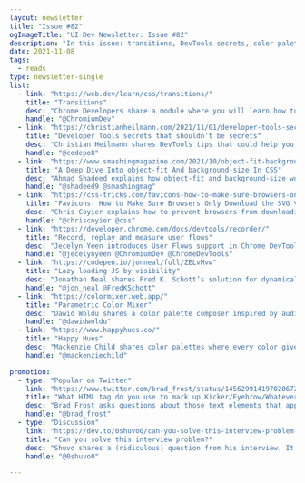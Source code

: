 ```yaml
---
layout: newsletter
title: "Issue #82"
ogImageTitle: "UI Dev Newsletter: Issue #82"
description: "In this issue: transitions, DevTools secrets, color palette tools, and more."
date: 2021-11-08
tags:
  - reads
type: newsletter-single
list:
  - link: "https://web.dev/learn/css/transitions/"
    title: "Transitions"
    desc: "Chrome Developers share a module where you will learn how to define transitions between states of an element and use transitions to improve user experience by providing visual feedback to user interaction."
    handle: "@ChromiumDev"
  - link: "https://christianheilmann.com/2021/11/01/developer-tools-secrets-that-shouldnt-be-secrets/"
    title: "Developer Tools secrets that shouldn’t be secrets"
    desc: "Christian Heilmann shares DevTools tips that could help you log and debug your code more efficiently."
    handle: "@codepo8"
  - link: "https://www.smashingmagazine.com/2021/10/object-fit-background-size-css/"
    title: "A Deep Dive Into object-fit And background-size In CSS"
    desc: "Ahmad Shadeed explains how object-fit and background-size work, when and why we can use them and discusses practical use cases and recommendations."
    handle: "@shadeed9 @smashingmag"
  - link: "https://css-tricks.com/favicons-how-to-make-sure-browsers-only-download-the-svg-version/"
    title: "Favicons: How to Make Sure Browsers Only Download the SVG Version"
    desc: "Chris Coyier explains how to prevent browsers from downloading both .ico and .svg icons by adding sizes attribute."
    handle: "@chriscoyier @css"
  - link: "https://developer.chrome.com/docs/devtools/recorder/"
    title: "Record, replay and measure user flows"
    desc: "Jecelyn Yeen introduces User Flows support in Chrome DevTools and Lighthouse to help you record, replay, and measure interactions beyond page load."
    handle: "@jecelynyeen @ChromiumDev @ChromeDevTools"
  - link: "https://codepen.io/jonneal/full/ZELvMvw"
    title: "Lazy loading JS by visibility"
    desc: "Jonathan Neal shares Fred K. Schott’s solution for dynamically loading JS using “Islands Architecture,” a strategy where small HTML placeholders are progressively upgraded with dynamic or interactive content as needed."
    handle: "@jon_neal @FredKSchott"
  - link: "https://colormixer.web.app/"
    title: "Parametric Color Mixer"
    desc: "Dawid Woldu shares a color palette composer inspired by audio parametric equalizers to create beautiful color palettes with scientific precision."
    handle: "@dawidwoldu"
  - link: "https://www.happyhues.co/"
    title: "Happy Hues"
    desc: "Mackenzie Child shares color palettes where every color gives you the context of how that color could be used for your design or illustration projects, plus an explanation of color terminology and the psychology of color."
    handle: "@mackenziechild"

promotion:
  - type: "Popular on Twitter"
    link: "https://www.twitter.com/brad_frost/status/1456299141970206724"
    title: "What HTML tag do you use to mark up Kicker/Eyebrow/Whatever?"
    desc: "Brad Frost asks questions about those text elements that appear above the title but are styled like standard text or smaller."
    handle: "@brad_frost"
  - type: "Discussion"
    link: "https://dev.to/0shuvo0/can-you-solve-this-interview-problem-4gaa"
    title: "Can you solve this interview problem?"
    desc: "Shuvo shares a (ridiculous) question from his interview. It might be worth reading the comment section, too."
    handle: "@0shuvo0"

---
```

